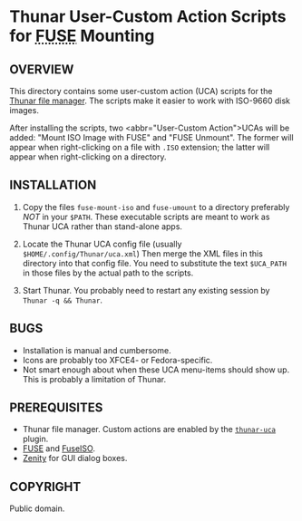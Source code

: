 # Thunar User-Custom Action Scripts for <abbr title="Filesystem in Userspace">FUSE</abbr> Mounting #

## OVERVIEW  ##

This directory contains some user-custom action (UCA) scripts for the [Thunar
file manager][thunar].  The scripts make it easier to work with ISO-9660 disk
images.

After installing the scripts, two <abbr="User-Custom Action">UCA</abbr>s will
be added: "Mount ISO Image with FUSE" and "FUSE Unmount".  The former will
appear when right-clicking on a file with `.ISO` extension;  the latter will
appear when right-clicking on a directory.

## INSTALLATION ##

1.  Copy the files `fuse-mount-iso` and `fuse-umount` to a directory
preferably *NOT* in your `$PATH`.  These executable scripts are meant to
work as Thunar UCA rather than stand-alone apps.

2.  Locate the Thunar UCA config file (usually `$HOME/.config/Thunar/uca.xml`)
Then merge the XML files in this directory into that config file.  You need
to substitute the text `$UCA_PATH` in those files by the actual path to the
scripts.

3.  Start Thunar.  You probably need to restart any existing session by
`Thunar -q && Thunar`.

## BUGS ##

*  Installation is manual and cumbersome.
*  Icons are probably too XFCE4- or Fedora-specific.
*  Not smart enough about when these UCA menu-items should show up.  This is
probably a limitation of Thunar.

## PREREQUISITES ##

*  Thunar file manager.  Custom actions are enabled by the [`thunar-uca`][uca]
plugin.
*  [FUSE][fuse] and [FuseISO][fuseiso].
*  [Zenity][zenity] for GUI dialog boxes.

## COPYRIGHT ##

Public domain.


[thunar]: http://docs.xfce.org/xfce/thunar/start "Thunar File Manager"
[uca]: http://docs.xfce.org/xfce/thunar/custom-actions "Custom Actions"
[fuse]: http://fuse.sourceforge.net/ "FUSE: Filesystem in Userspace"
[fuseiso]: http://sourceforge.net/projects/fuseiso/ "FuseISO"
[zenity]: https://wiki.gnome.org/Projects/Zenity "Zenity"
